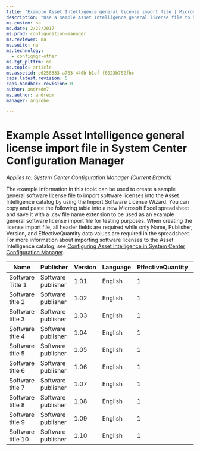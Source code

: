 ```yaml
---
title: "Example Asset Intelligence general license import file | Microsoft Docs"
description: "Use a sample Asset Intelligence general license file to help import software licenses in System Center Configuration Manager."
ms.custom: na
ms.date: 2/22/2017
ms.prod: configuration-manager
ms.reviewer: na
ms.suite: na
ms.technology:
  - configmgr-other
ms.tgt_pltfrm: na
ms.topic: article
ms.assetid: e6258333-a783-440b-b1af-f8023b782fbc
caps.latest.revision: 5
caps.handback.revision: 0
author: andredm7 
ms.author: andredm 
manager: angrobe

---
```

# Example Asset Intelligence general license import file in System Center Configuration Manager

*Applies to: System Center Configuration Manager (Current Branch)*

The example information in this topic can be used to create a sample general software license file to import software licenses into the Asset Intelligence catalog by using the Import Software License Wizard. You can copy and paste the following table into a new Microsoft Excel spreadsheet and save it with a .csv file name extension to be used as an example general software license import file for testing purposes. When creating the license import file, all header fields are required while only Name, Publisher, Version, and EffectiveQuantity data values are required in the spreadsheet. For more information about importing software licenses to the Asset Intelligence catalog, see [Configuring Asset Intelligence in System Center Configuration Manager](../../../../core/clients/manage/asset-intelligence/configuring-asset-intelligence.md).  

|Name|Publisher|Version|Language|EffectiveQuantity|PONumber|ResellerName|DateOfPurchase|SupportPurchased|SupportExpirationDate|Comments|  
|----------|---------------|-------------|--------------|-----------------------|--------------|------------------|--------------------|----------------------|---------------------------|--------------|  
|Software Title 1|Software publisher|1.01|English|1|Purchase number|Reseller name|10/10/2010|0|10/10/2012|Comment|  
|Software title 2|Software publisher|1.02|English|1|Purchase number|Reseller name|10/10/2010|0|10/10/2012|Comment|  
|Software title 3|Software publisher|1.03|English|1|Purchase number|Reseller name|10/10/2010|0|10/10/2012|Comment|  
|Software title 4|Software publisher|1.04|English|1|Purchase number|Reseller name|10/10/2010|0|10/10/2012|Comment|  
|Software title 5|Software publisher|1.05|English|1|Purchase number|Reseller name|10/10/2010|0|10/10/2012|Comment|  
|Software title 6|Software publisher|1.06|English|1|Purchase number|Reseller name|10/10/2010|0|10/10/2012|Comment|  
|Software title 7|Software publisher|1.07|English|1|Purchase number|Reseller name|10/10/2010|0|10/10/2012|Comment|  
|Software title 8|Software publisher|1.08|English|1|Purchase number|Reseller name|10/10/2010|0|10/10/2012|Comment|  
|Software title 9|Software publisher|1.09|English|1|Purchase number|Reseller name|10/10/2010|0|10/10/2012|Comment|  
|Software title 10|Software publisher|1.10|English|1|Purchase number|Reseller name|10/10/2010|0|10/10/2012|Comment|  
